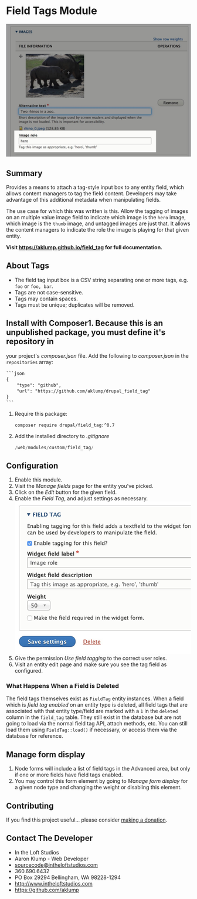 # Field Tags Module

![Implementation](images/implementation.jpg)

## Summary

Provides a means to attach a tag-style input box to any entity field, which allows content managers to tag the field content. Developers may take advantage of this additional metadata when manipulating fields.

The use case for which this was written is this. Allow the tagging of images on an multiple value image field to indicate which image is the `hero` image, which image is the `thumb` image, and untagged images are just that. It allows the content managers to indicate the role the image is playing for that given entity.

**Visit <https://aklump.github.io/field_tag> for full documentation.**

## About Tags

* The field tag input box is a CSV string separating one or more tags, e.g. `foo` or `foo, bar`.
* Tags are not case-sensitive.
* Tags may contain spaces.
* Tags must be unique; duplicates will be removed.

## Install with Composer1. Because this is an unpublished package, you must define it's repository in
   your project's _composer.json_ file. Add the following to _composer.json_ in
   the `repositories` array:
   
    ```json
    {
        "type": "github",
        "url": "https://github.com/aklump/drupal_field_tag"
    }
    ```
1. Require this package:
   
    ```
    composer require drupal/field_tag:^0.7
    ```
1. Add the installed directory to _.gitignore_
   
   ```php
   /web/modules/custom/field_tag/
   ```

## Configuration

1. Enable this module.
1. Visit the _Manage fields_ page for the entity you've picked.
1. Click on the _Edit_ button for the given field.
1. Enable the _Field Tag_, and adjust settings as necessary.  ![Settings](images/settings.jpg)
1. Give the permission _Use field tagging_ to the correct user roles.
1. Visit an entity edit page and make sure you see the tag field as configured.

### What Happens When a Field is Deleted

The field tags themselves exist as `FieldTag` entity instances. When a field which is _field tag enabled_ on an entity type is deleted, all field tags that are associated with that entity type/field are marked with a `1` in the `deleted` column in the `field_tag` table. They still exist in the database but are not going to load via the normal field tag API, attach methods, etc. You can still load them using `FieldTag::load()` if necessary, or access them via the database for reference.

## Manage form display

1. Node forms will include a list of field tags in the Advanced area, but only if one or more fields have field tags enabled.
1. You may control this form element by going to _Manage form display_ for a given node type and changing the weight or disabling this element.

## Contributing

If you find this project useful... please consider [making a donation](https://www.paypal.com/cgi-bin/webscr?cmd=_s-xclick&hosted_button_id=4E5KZHDQCEUV8&item_name=Gratitude%20for%20aklump%2Ffield_tag).

## Contact The Developer

* In the Loft Studios
* Aaron Klump - Web Developer
* sourcecode@intheloftstudios.com
* 360.690.6432
* PO Box 29294 Bellingham, WA 98228-1294
* <http://www.intheloftstudios.com>
* <https://github.com/aklump>
